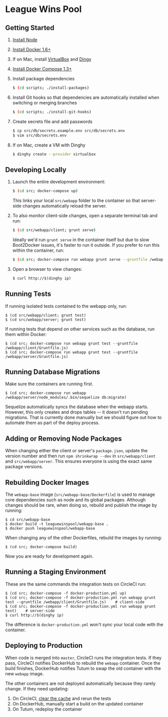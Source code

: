 # League Wins Pool

## Getting Started

1. [Install Node](https://nodejs.org/download/)
2. [Install Docker 1.6+](https://docs.docker.com/installation/)
3. If on Mac, install [VirtualBox](https://www.virtualbox.org) and [Dingy](https://github.com/codekitchen/dinghy)
4. [Install Docker Compose 1.3+](https://docs.docker.com/compose/install/)
5. Install package dependencies

    ```bash
    $ (cd scripts; ./install-packages)
    ```

6. Install Git hooks so that dependencies are automatically installed when switching or merging branches

    ```bash
    $ (cd scripts; ./install-git-hooks)
    ```

7. Create secrets file and add passwords
    
    ```bash
    $ cp src/db/secrets.example.env src/db/secrets.env
    $ vim src/db/secrets.env
    ```

8. If on Mac, create a VM with Dinghy

    ```bash
    $ dinghy create --provider virtualbox
    ```


## Developing Locally

1. Launch the entire development environment:

    ```bash
    $ (cd src; docker-compose up)
    ```

    This links your local `src/webapp` folder to the container so that server-side changes automatically reload the server. 

2. To also monitor client-side changes, open a separate terminal tab and run:

    ```bash
    $ (cd src/webapp/client; grunt serve)
    ```

    Ideally we'd run `grunt serve` in the container itself but due to slow Boot2Docker issues, it's faster to run it outside. If you prefer to run this within the container, run:

    ```bash
    $ (cd src; docker-compose run webapp grunt serve --gruntfile /webapp/client/Gruntfile.js)
    ```

3. Open a browser to view changes:

    ```bash
    $ curl http://$(dinghy ip)
    ```
    

## Running Tests
    
If running isolated tests contained to the webapp only, run:

    $ (cd src/webapp/client; grunt test)
    $ (cd src/webapp/server; grunt test)
    
If running tests that depend on other services such as the database, run them within Docker:

    $ (cd src; docker-compose run webapp grunt test --gruntfile /webapp/client/Gruntfile.js)
    $ (cd src; docker-compose run webapp grunt test --gruntfile /webapp/server/Gruntfile.js)
    
    
## Running Database Migrations

Make sure the containers are running first.

    $ (cd src; docker-compose run webapp /webapp/server/node_modules/.bin/sequelize db:migrate)
    
Sequelize automatically syncs the database when the webapp starts. However, this only creates and drops tables -- it doesn't run pending migrations. That is currently done manually but we should figure out how to automate them as part of the deploy process. 
    

## Adding or Removing Node Packages

When changing either the client or server's `package.json`, update the version number and then run `npm shrinkwrap --dev` in `src/webapp/client` and `src/webapp/server`. This ensures everyone is using the exact same package versions.


## Rebuilding Docker Images

The `webapp-base` image (`src/webapp-base/Dockerfile`) is used to manage core dependencies such as node and its global packages. Although changes should be rare, when doing so, rebuild and publish the image by running:

    $ cd src/webapp-base
    $ docker build -t leaguewinspool/webapp-base .
    $ docker push leaguewinspool/webapp-base

When changing any of the other Dockerfiles, rebuild the images by running:

    $ (cd src; docker-compose build)

Now you are ready for development again.


## Running a Staging Environment

These are the same commands the integration tests on CircleCI run:

    $ (cd src; docker-compose -f docker-production.yml up)
    $ (cd src; docker-compose -f docker-production.yml run webapp grunt test --gruntfile /webapp/client/Gruntfile.js)    # client-side
    $ (cd src; docker-compose -f docker-production.yml run webapp grunt test)    # server-side
    $ curl http://$(dinghy ip)

The difference is `docker-production.yml` won't sync your local code with the container.


## Deploying to Production

When code is merged into `master`, CircleCI runs the integration tests. If they pass, CircleCI notifies DockerHub to rebuild the `webapp` container. Once the build finishes, DockerHub notifies Tutum to swap the old container with the new `webapp` image.

The other containers are not deployed automatically because they rarely change. If they need updating:

1. On CircleCI, [clear the cache](https://circleci.com/docs/how-cache-works) and rerun the tests
2. On DockerHub, manually start a build on the updated container
3. On Tutum, redeploy the container
